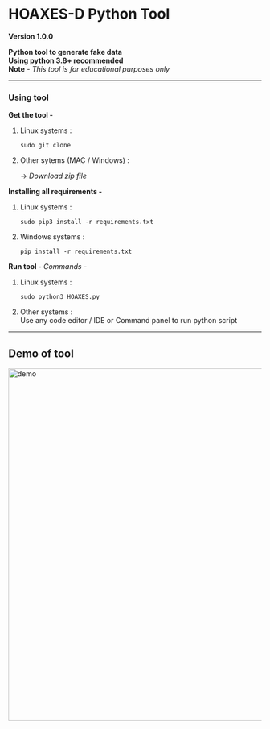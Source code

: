 # HOAXES-D Python Tool <br>
**Version 1.0.0** 

**Python tool to generate fake data**<br>
**Using python 3.8+ recommended**<br>
**Note** - *This tool is for educational purposes only*<br>


---
### Using tool 

**Get the tool -**
1. Linux systems :
        
       sudo git clone 

2. Other sytems (MAC / Windows) :
 
      -> *Download zip file*

**Installing all requirements -**
1. Linux systems :
         
       sudo pip3 install -r requirements.txt
2. Windows systems :
           
       pip install -r requirements.txt

**Run tool -**
*Commands* - 
1. Linux systems :
       
       sudo python3 HOAXES.py
        
2. Other systems :<br>
    Use any code editor / IDE or Command panel to run python script
---
## Demo of tool 
<img alt="demo" src="https://github.com/ishanjogalekar/Cyber-Security-repo/blob/main/Images/Hoaxesd%20Data%20python%20tool.gif" width="700"/>
